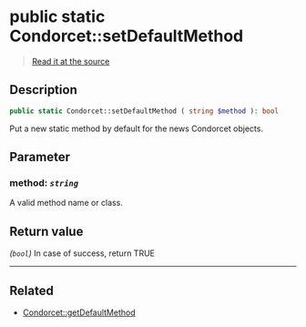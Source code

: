 # public static Condorcet::setDefaultMethod

> [Read it at the source](https://github.com/julien-boudry/Condorcet/blob/master/src/Condorcet.php#L240)

## Description    

```php
public static Condorcet::setDefaultMethod ( string $method ): bool
```

Put a new static method by default for the news Condorcet objects.

## Parameter

### **method:** *`string`*   
A valid method name or class.    


## Return value   

*(`bool`)* In case of success, return TRUE


---------------------------------------

## Related

* [Condorcet::getDefaultMethod](/Docs/api-reference/Condorcet%20Class/Condorcet--getDefaultMethod().md)    
